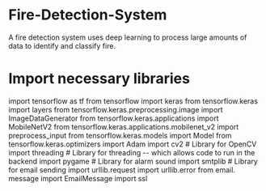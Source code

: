 # Fire-Detection-System
  A fire  detection system uses deep learning to process large amounts of data to identify and classify fire.
# Import necessary libraries
  import tensorflow as tf
  from tensorflow import keras
  from tensorflow.keras import layers
  from tensorflow.keras.preprocessing.image import ImageDataGenerator
  from tensorflow.keras.applications import MobileNetV2
  from tensorflow.keras.applications.mobilenet_v2 import preprocess_input
  from tensorflow.keras.models import Model
  from tensorflow.keras.optimizers import Adam
  import cv2         # Library for OpenCV
  import threading   # Library for threading -- which allows code to run in the backend
  import pygame   # Library for alarm sound
  import smtplib     # Library for email sending
  import urllib.request
  import urllib.error
  from email. message import EmailMessage
  import ssl
